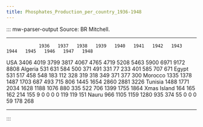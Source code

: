 ```yaml
---
title: Phosphates_Production_per_country_1936-1948
---
```

::: mw-parser-output
Source: BR Mitchell.

  ------------- ------ ------ ------ ------ ------ ------ ------ ------ ------ ------ ------ ------ ------
                1936   1937   1938   1939   1940   1941   1942   1943   1944   1945   1946   1947   1948
  USA           3406   4019   3799   3817   4067   4765   4719   5208   5463   5900   6971   9172   8808
  Algeria       531    631    584    500    371    491    331    77     233    401    585    707    671
  Egypt         531    517    458    548    183    112    328    319    318    349    371    377    300
  Morocco       1335   1378   1487   1703   687    493    715    806    1445   1654   2860   2881   3226
  Tunisia       1488   1771   2034   1628   1188   1076   880    335    522    706    1399   1755   1864
  Xmas Island   164    165    162    214    155    9      0      0      0      0      119    119    151
  Nauru         966    1105   1159   1280   935    374    55     0      0      0      59     178    268
  ------------- ------ ------ ------ ------ ------ ------ ------ ------ ------ ------ ------ ------ ------
:::
